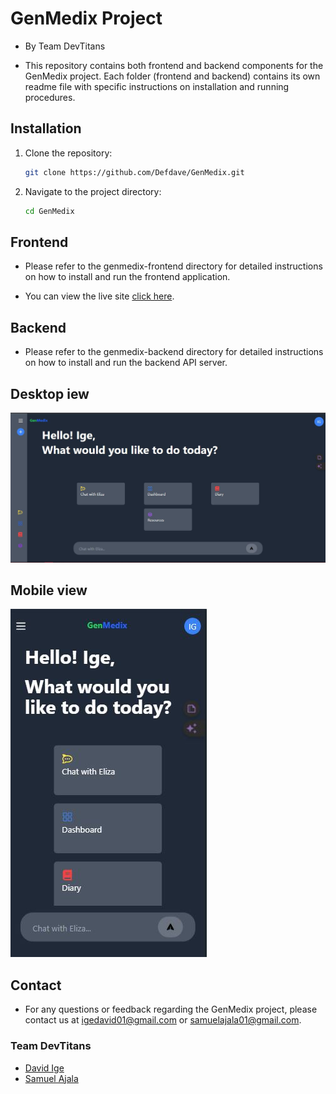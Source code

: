 # GenMedix Project
- By Team DevTitans

- This repository contains both frontend and backend components for the GenMedix project. Each folder (frontend and backend) contains its own readme file with specific instructions on installation and running procedures.

## Installation
1. Clone the repository:
    ```bash
    git clone https://github.com/Defdave/GenMedix.git
    ```
2. Navigate to the project directory:
    ```bash
    cd GenMedix
    ```

## Frontend
- Please refer to the genmedix-frontend directory for detailed instructions on how to install and run the frontend application.

- You can view the live site [click here](https://genmedix.vercel.app).

## Backend
- Please refer to the genmedix-backend directory for detailed instructions on how to install and run the backend API server.

## Desktop iew
![](images/Dscreenshot.JPG)

## Mobile view
![](images/Mscreenshot.JPG)

## Contact
- For any questions or feedback regarding the GenMedix project, please contact us at igedavid01@gmail.com or samuelajala01@gmail.com.

### Team DevTitans
- [David Ige](https://github.com/defdave)
- [Samuel Ajala](https://github.com/samuelajala01)
